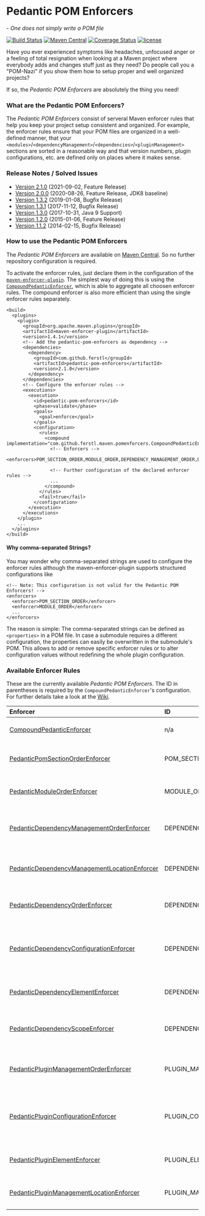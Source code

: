 # Pedantic POM Enforcers
*- One does not simply write a POM file*

[![Build Status](https://travis-ci.org/ferstl/pedantic-pom-enforcers.svg?branch=master)](https://travis-ci.org/ferstl/pedantic-pom-enforcers) [![Maven Central](https://maven-badges.herokuapp.com/maven-central/com.github.ferstl/pedantic-pom-enforcers/badge.svg)](https://maven-badges.herokuapp.com/maven-central/com.github.ferstl/pedantic-pom-enforcers) [![Coverage Status](https://coveralls.io/repos/github/ferstl/pedantic-pom-enforcers/badge.svg?branch=master)](https://coveralls.io/github/ferstl/pedantic-pom-enforcers?branch=master) [![license](https://img.shields.io/badge/License-Apache%202.0-blue.svg)](https://opensource.org/licenses/Apache-2.0)

Have you ever experienced symptoms like headaches, unfocused anger or a feeling of total resignation when looking at a Maven project where everybody adds and changes stuff just as they need? Do people call you a "POM-Nazi" if you show them how to setup proper and well organized projects?

If so, the *Pedantic POM Enforcers* are absolutely the thing you need!


### What are the Pedantic POM Enforcers?
The *Pedantic POM Enforcers* consist of serveral Maven enforcer rules that help you keep your project setup consistent and organized. For example, the enforcer rules ensure that your POM files are organized in a well-defined manner, that your `<modules>`/`<dependencyManagement>`/`<dependencies>`/`<pluginManagement>` sections are sorted in a reasonable way and that version numbers, plugin configurations, etc. are defined only on places where it makes sense.


### Release Notes / Solved Issues

- [Version 2.1.0](https://github.com/ferstl/pedantic-pom-enforcers/releases/tag/pedantic-pom-enforcers-2.1.0) (2021-09-02, Feature Release)
- [Version 2.0.0](https://github.com/ferstl/pedantic-pom-enforcers/releases/tag/pedantic-pom-enforcers-2.0.0) (2020-08-26, Feature Release, JDK8 baseline)
- [Version 1.3.2](https://github.com/ferstl/pedantic-pom-enforcers/releases/tag/pedantic-pom-enforcers-1.3.2) (2019-01-08, Bugfix Release)
- [Version 1.3.1](https://github.com/ferstl/pedantic-pom-enforcers/releases/tag/pedantic-pom-enforcers-1.3.1) (2017-11-12, Bugfix Release)
- [Version 1.3.0](https://github.com/ferstl/pedantic-pom-enforcers/releases/tag/pedantic-pom-enforcers-1.3.0) (2017-10-31, Java 9 Support)
- [Version 1.2.0](https://github.com/ferstl/pedantic-pom-enforcers/issues?q=milestone%3A%22Version+1.2.0%22+is%3Aclosed) (2015-01-06, Feature Release)
- [Version 1.1.2](https://github.com/ferstl/pedantic-pom-enforcers/issues?milestone=1&state=closed) (2014-02-15, Bugfix Release)


### How to use the Pedantic POM Enforcers
The *Pedantic POM Enforcers* are available on [Maven Central](https://repo1.maven.org/maven2/com/github/ferstl/pedantic-pom-enforcers/). So no further repository configuration is required.

To activate the enforcer rules, just declare them in the configuration of the [`maven-enforcer-plugin`](http://maven.apache.org/enforcer/maven-enforcer-plugin/). The simplest way of doing this is using the [`CompoundPedanticEnforcer`](https://github.com/ferstl/pedantic-pom-enforcers/wiki/CompoundPedanticEnforcer), which is able to aggregate all choosen enforcer rules. The compound enforcer is also more efficient than using the single enforcer rules separately.

    <build>
      <plugins>
        <plugin>
          <groupId>org.apache.maven.plugins</groupId>
          <artifactId>maven-enforcer-plugin</artifactId>
          <version>1.4.1</version>
          <!-- Add the pedantic-pom-enforcers as dependency -->
          <dependencies>
            <dependency>
              <groupId>com.github.ferstl</groupId>
              <artifactId>pedantic-pom-enforcers</artifactId>
              <version>2.1.0</version>
            </dependency>
          </dependencies>
          <!-- Configure the enforcer rules -->
          <executions>
            <execution>
              <id>pedantic-pom-enforcers</id>
              <phase>validate</phase>
              <goals>
                <goal>enforce</goal>
              </goals>
              <configuration>
                <rules>
                  <compound implementation="com.github.ferstl.maven.pomenforcers.CompoundPedanticEnforcer">
                    <!-- Enforcers -->
                    <enforcers>POM_SECTION_ORDER,MODULE_ORDER,DEPENDENCY_MANAGEMENT_ORDER,DEPENDENCY_ORDER,PLUGIN_MANAGEMENT_ORDER</enforcers>
                  
                    <!-- Further configuration of the declared enforcer rules -->
                    ...
                  </compound>
                </rules>
                <fail>true</fail>
              </configuration>
            </execution>
          </executions>
        </plugin>
        ...
      </plugins>
    </build>
    
    
#### Why comma-separated Strings?
You may wonder why comma-separated strings are used to configure the enforcer rules although the maven-enforcer-plugin supports structured configurations like

    <!-- Note: This configuration is not valid for the Pedantic POM Enforcers! -->
    <enforcers>
      <enforcer>POM_SECTION_ORDER</enforcer>
      <enforcer>MODULE_ORDER</enforcer>
      ...
    </enforcers>

The reason is simple: The comma-separated strings can be defined as `<properties>` in a POM file. In case a submodule requires a different configuration, the properties can easily be overwritten in the submodule's POM. This allows to add or remove specific enforcer rules or to alter configuration values without redefining the whole plugin configuration.

### Available Enforcer Rules
These are the currently available *Pedantic POM Enforcers*. The ID in parentheses is required by the `CompoundPedanticEnforcer`'s configuration. For further details take a look at the [Wiki](https://github.com/ferstl/pedantic-pom-enforcers/wiki/PedanticEnforcerRule).

| Enforcer | ID | Description |
|:---------|:---|:------------|
| [CompoundPedanticEnforcer](https://github.com/ferstl/pedantic-pom-enforcers/wiki/CompoundPedanticEnforcer) | n/a | Used to aggregate several pedantic enforcer rules. |
| [PedanticPomSectionOrderEnforcer](https://github.com/ferstl/pedantic-pom-enforcers/wiki/PedanticPomSectionOrderEnforcer) | POM_SECTION_ORDER | This enforcer makes sure that the sections in your POM files are in a defined order. |
| [PedanticModuleOrderEnforcer](https://github.com/ferstl/pedantic-pom-enforcers/wiki/PedanticModuleOrderEnforcer) | MODULE_ORDER | This enforcer makes sure that your `modules` section is sorted alphabetically. |
| [PedanticDependencyManagementOrderEnforcer](https://github.com/ferstl/pedantic-pom-enforcers/wiki/PedanticDependencyManagementOrderEnforcer) | DEPENDENCY_MANAGEMENT_ORDER | This enforcer makes sure that all artifacts in your dependency management are ordered. |
| [PedanticDependencyManagementLocationEnforcer](https://github.com/ferstl/pedantic-pom-enforcers/wiki/PedanticDependencyManagementLocationEnforcer) | DEPENDENCY_MANAGEMENT_LOCATION | Enforces that only a well-defined set of POMs may declare dependency management. |
| [PedanticDependencyOrderEnforcer](https://github.com/ferstl/pedantic-pom-enforcers/wiki/PedanticDependencyOrderEnforcer) | DEPENDENCY_ORDER | This enforcer makes sure that all artifacts in your dependencies section are ordered. |
| [PedanticDependencyConfigurationEnforcer](https://github.com/ferstl/pedantic-pom-enforcers/wiki/PedanticDependencyConfigurationEnforcer) | DEPENDENCY_CONFIGURATION | This enforcer makes sure that dependency versions and exclusions are declared in the `<dependencyManagement>` section. |
| [PedanticDependencyElementEnforcer](https://github.com/ferstl/pedantic-pom-enforcers/wiki/PedanticDependencyElementEnforcer) | DEPENDENCY_ELEMENT | This enforcer makes sure that elements in the <dependencyManagement> and <dependencies> sections are ordered. |
| [PedanticDependencyScopeEnforcer](https://github.com/ferstl/pedantic-pom-enforcers/wiki/PedanticDependencyScopeEnforcer) | DEPENDENCY_SCOPE | Enforces that the configured dependencies have to be defined within a specific scope. |
| [PedanticPluginManagementOrderEnforcer](https://github.com/ferstl/pedantic-pom-enforcers/wiki/PedanticPluginManagementOrderEnforcer) | PLUGIN_MANAGEMENT_ORDER | This enforcer makes sure that all plugins in your plugin management section are ordered. |
| [PedanticPluginConfigurationEnforcer](https://github.com/ferstl/pedantic-pom-enforcers/wiki/PedanticPluginConfigurationEnforcer) | PLUGIN_CONFIGURATION | Enforces that plugin versions, configurations and dependencies are defined in the `<pluginManagement>` section. |
| [PedanticPluginElementEnforcer](https://github.com/ferstl/pedantic-pom-enforcers/wiki/PedanticPluginElementEnforcer) | PLUGIN_ELEMENT | This enforcer makes sure that elements in the <pluginManagement> and <plugins> sections are ordered. |
| [PedanticPluginManagementLocationEnforcer](https://github.com/ferstl/pedantic-pom-enforcers/wiki/PedanticPluginManagementLocationEnforcer) | PLUGIN_MANAGEMENT_LOCATION | Enforces that only a well-defined set of POMs may declare plugin management. |

